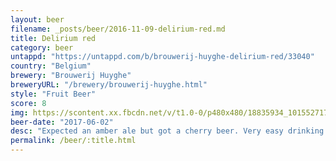 ```yaml
---
layout: beer
filename: _posts/beer/2016-11-09-delirium-red.md
title: Delirium red
category: beer
untappd: "https://untappd.com/b/brouwerij-huyghe-delirium-red/33040"
country: "Belgium"
brewery: "Brouwerij Huyghe"
breweryURL: "/brewery/brouwerij-huyghe.html"
style: "Fruit Beer"
score: 8
img: https://scontent.xx.fbcdn.net/v/t1.0-0/p480x480/18835934_10155271709623745_4779515099071548373_n.jpg?_nc_cat=105&_nc_ht=scontent.xx&oh=ea9e55cc66c333646252d10857bc4908&oe=5C8F0033
beer-date: "2017-06-02"
desc: "Expected an amber ale but got a cherry beer. Very easy drinking and refreshing without the fruit being too strong"
permalink: /beer/:title.html
---
```

